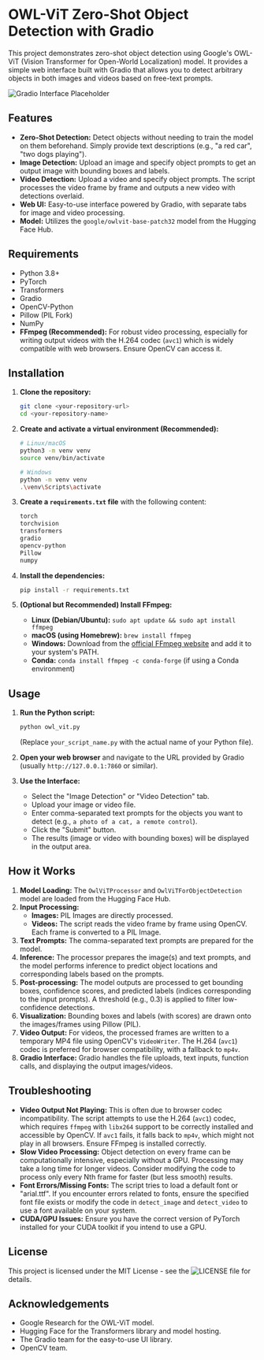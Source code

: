 # OWL-ViT Zero-Shot Object Detection with Gradio

This project demonstrates zero-shot object detection using Google's OWL-ViT (Vision Transformer for Open-World Localization) model. It provides a simple web interface built with Gradio that allows you to detect arbitrary objects in both images and videos based on free-text prompts.

![Gradio Interface Placeholder](placeholder.png)

## Features

*   **Zero-Shot Detection:** Detect objects without needing to train the model on them beforehand. Simply provide text descriptions (e.g., "a red car", "two dogs playing").
*   **Image Detection:** Upload an image and specify object prompts to get an output image with bounding boxes and labels.
*   **Video Detection:** Upload a video and specify object prompts. The script processes the video frame by frame and outputs a new video with detections overlaid.
*   **Web UI:** Easy-to-use interface powered by Gradio, with separate tabs for image and video processing.
*   **Model:** Utilizes the `google/owlvit-base-patch32` model from the Hugging Face Hub.

## Requirements

*   Python 3.8+
*   PyTorch
*   Transformers
*   Gradio
*   OpenCV-Python
*   Pillow (PIL Fork)
*   NumPy
*   **FFmpeg (Recommended):** For robust video processing, especially for writing output videos with the H.264 codec (`avc1`) which is widely compatible with web browsers. Ensure OpenCV can access it.

## Installation

1.  **Clone the repository:**
    ```bash
    git clone <your-repository-url>
    cd <your-repository-name>
    ```

2.  **Create and activate a virtual environment (Recommended):**
    ```bash
    # Linux/macOS
    python3 -m venv venv
    source venv/bin/activate

    # Windows
    python -m venv venv
    .\venv\Scripts\activate
    ```

3.  **Create a `requirements.txt` file** with the following content:
    ```txt
    torch
    torchvision
    transformers
    gradio
    opencv-python
    Pillow
    numpy
    ```

4.  **Install the dependencies:**
    ```bash
    pip install -r requirements.txt
    ```

5.  **(Optional but Recommended) Install FFmpeg:**
    *   **Linux (Debian/Ubuntu):** `sudo apt update && sudo apt install ffmpeg`
    *   **macOS (using Homebrew):** `brew install ffmpeg`
    *   **Windows:** Download from the [official FFmpeg website](https://ffmpeg.org/download.html) and add it to your system's PATH.
    *   **Conda:** `conda install ffmpeg -c conda-forge` (if using a Conda environment)

## Usage

1.  **Run the Python script:**
    ```bash
    python owl_vit.py
    ```
    (Replace `your_script_name.py` with the actual name of your Python file).

2.  **Open your web browser** and navigate to the URL provided by Gradio (usually `http://127.0.0.1:7860` or similar).

3.  **Use the Interface:**
    *   Select the "Image Detection" or "Video Detection" tab.
    *   Upload your image or video file.
    *   Enter comma-separated text prompts for the objects you want to detect (e.g., `a photo of a cat, a remote control`).
    *   Click the "Submit" button.
    *   The results (image or video with bounding boxes) will be displayed in the output area.

## How it Works

1.  **Model Loading:** The `OwlViTProcessor` and `OwlViTForObjectDetection` model are loaded from the Hugging Face Hub.
2.  **Input Processing:**
    *   **Images:** PIL Images are directly processed.
    *   **Videos:** The script reads the video frame by frame using OpenCV. Each frame is converted to a PIL Image.
3.  **Text Prompts:** The comma-separated text prompts are prepared for the model.
4.  **Inference:** The processor prepares the image(s) and text prompts, and the model performs inference to predict object locations and corresponding labels based on the prompts.
5.  **Post-processing:** The model outputs are processed to get bounding boxes, confidence scores, and predicted labels (indices corresponding to the input prompts). A threshold (e.g., 0.3) is applied to filter low-confidence detections.
6.  **Visualization:** Bounding boxes and labels (with scores) are drawn onto the images/frames using Pillow (PIL).
7.  **Video Output:** For videos, the processed frames are written to a temporary MP4 file using OpenCV's `VideoWriter`. The H.264 (`avc1`) codec is preferred for browser compatibility, with a fallback to `mp4v`.
8.  **Gradio Interface:** Gradio handles the file uploads, text inputs, function calls, and displaying the output images/videos.

## Troubleshooting

*   **Video Output Not Playing:** This is often due to browser codec incompatibility. The script attempts to use the H.264 (`avc1`) codec, which requires `ffmpeg` with `libx264` support to be correctly installed and accessible by OpenCV. If `avc1` fails, it falls back to `mp4v`, which might not play in all browsers. Ensure FFmpeg is installed correctly.
*   **Slow Video Processing:** Object detection on every frame can be computationally intensive, especially without a GPU. Processing may take a long time for longer videos. Consider modifying the code to process only every Nth frame for faster (but less smooth) results.
*   **Font Errors/Missing Fonts:** The script tries to load a default font or "arial.ttf". If you encounter errors related to fonts, ensure the specified font file exists or modify the code in `detect_image` and `detect_video` to use a font available on your system.
*   **CUDA/GPU Issues:** Ensure you have the correct version of PyTorch installed for your CUDA toolkit if you intend to use a GPU.

## License

This project is licensed under the MIT License - see the ![LICENSE](LICENSE) file for details.

## Acknowledgements

*   Google Research for the OWL-ViT model.
*   Hugging Face for the Transformers library and model hosting.
*   The Gradio team for the easy-to-use UI library.
*   OpenCV team.